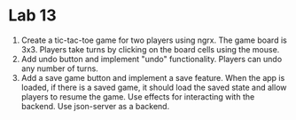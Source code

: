 # Lab 13

1. Create a tic-tac-toe game for two players using ngrx. The game board is 3x3. Players take turns by clicking on the board cells using the mouse.  
2. Add undo button and implement "undo" functionality. Players can undo any number of turns.
3. Add a save game button and implement a save feature. When the app is loaded, if there is a saved game, it should load the saved state and allow players to resume the game. Use effects for interacting with the backend. Use json-server as a backend.
